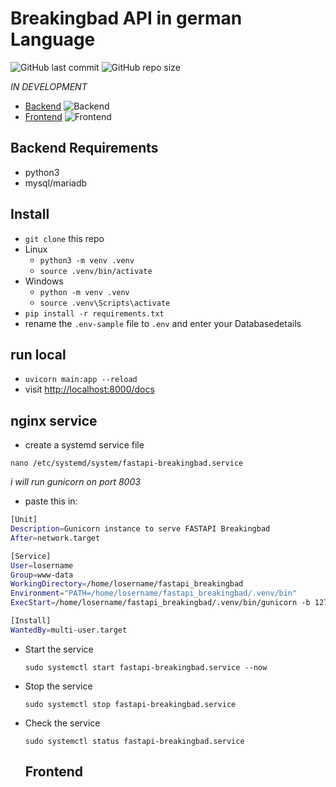 # Breakingbad API in german Language

![GitHub last commit](https://img.shields.io/github/last-commit/oje-edu/fastapi_breakingbad) ![GitHub repo size](https://img.shields.io/github/repo-size/oje-edu/fastapi_breakingbad)

_IN DEVELOPMENT_

- [Backend](https://bbdevapi.oje.guru/docs) ![Backend](https://img.shields.io/website?down_color=red&down_message=offline&style=plastic&up_color=lime&up_message=online&url=https%3A%2F%2Fbbdevapi.oje.guru/docs)
- [Frontend](https://breakingbad.noconcept.dev/) ![Frontend](https://img.shields.io/website?down_color=red&down_message=offline&style=plastic&up_color=lime&up_message=online&url=https%3A%2F%2Fbreakingbad.noconcept.dev)

## Backend Requirements

- python3
- mysql/mariadb

## Install

- `git clone` this repo
- Linux
  - `python3 -m venv .venv`
  - `source .venv/bin/activate`
- Windows
  - `python -m venv .venv`
  - `source .venv\Scripts\activate`
- `pip install -r requirements.txt`
- rename the `.env-sample` file to `.env` and enter your Databasedetails

## run local

- `uvicorn main:app --reload`
- visit [http://localhost:8000/docs](http://localhost:8000/docs)

## nginx service

- create a systemd service file

`nano /etc/systemd/system/fastapi-breakingbad.service`

_i will run gunicorn on port 8003_

- paste this in:

```bash
[Unit]
Description=Gunicorn instance to serve FASTAPI Breakingbad
After=network.target

[Service]
User=losername
Group=www-data
WorkingDirectory=/home/losername/fastapi_breakingbad
Environment="PATH=/home/losername/fastapi_breakingbad/.venv/bin"
ExecStart=/home/losername/fastapi_breakingbad/.venv/bin/gunicorn -b 127.0.0.1:8003 -w 4 -k uvicorn.workers.UvicornWorker main:app

[Install]
WantedBy=multi-user.target
```

- Start the service

  `sudo systemctl start fastapi-breakingbad.service --now`

- Stop the service

  `sudo systemctl stop fastapi-breakingbad.service`

- Check the service

  `sudo systemctl status fastapi-breakingbad.service`

  ## Frontend
